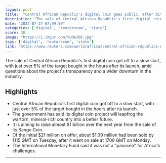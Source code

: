 ```yaml
---
layout: post
title:  "Central African Republic's digital coin goes public, after bitcoin given the green light to be used as reserve asset"
description: "The sale of Central African Republic's first digital coin got off to a slow start, with just over 5% of the target bought in the hours after its launch, amid questions about the project's transparency and a wider downturn in the industry."
date: "2022-07-27 07:09:50"
categories: ['digital', 'reuterscom', 'state']
score: 38
image: "https://i.imgur.com/YUdeJO6.jpg"
tags: ['digital', 'reuterscom', 'state']
link: "https://www.reuters.com/world/africa/central-african-republics-digital-coin-finds-few-buyers-2022-07-26/"
---
```


The sale of Central African Republic's first digital coin got off to a slow start, with just over 5% of the target bought in the hours after its launch, amid questions about the project's transparency and a wider downturn in the industry.

## Highlights

- Central African Republic's first digital coin got off to a slow start, with just over 5% of the target bought in the hours after its launch.
- The government has said its digital coin project will leapfrog the wartorn, mineral-rich country into a better future.
- It is aiming to raise almost $1 billion over the next year from the sale of its Sango Coin.
- Of the initial $21 million on offer, about $1.09 million had been sold by 1115 GMT on Tuesday, after it went on sale at 1700 GMT on Monday.
- The International Monetary Fund said it was not a "panacea" for Africa's challenges.

---
